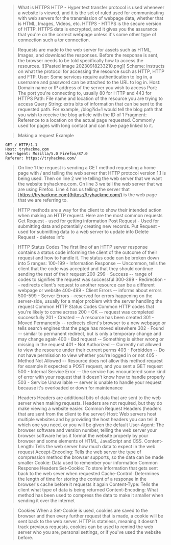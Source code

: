 >	What is HTTPS
>HTTP - Hyper text transfer protocol is used whenever a website is viewed, and it is the set of ruled used for communicating with web servers for the transmission of webpage data, whether that is HTML, Images, Videos, etc.
>HTTPS - HTTPS is the secure version of HTTP. HTTPS data is encrypted, and it gives you the assurance that you're on the correct webpage unless it's some other type of connection such a tor connection.


>Requests are made to the web server for assets such as HTML, Images, and download the responses. Before the response is sent, the browser needs to be told specifically how to access the resources. 
>![[Pasted image 20230918233210.png]]
>Scheme: instructs on what the protocol for accessing the resource such as HTTP, HTTP and FTP. 
>User: Some services require authentication to log in, a username and password can be attached to the URL to log in.
>Host: Domain name or IP address of the server you wish to access
>Port: The port you're connecting to, usually 80 for HTTP and 443 for HTTPS
>Path: File name and location of the resource you are trying to access
>Query String: extra bits of information that can be sent to the requested path. For example, /blog?id=1 would tell the blog path that you wish to receive the blog article with the ID of 1
>Fragment: Reference to a location on the actual page requested. Commonly used for pages with long contact and can have page linked to it.


>	Making a request 
>Example
```
GET / HTTP/1.1
Host: tryhackme.com
User-Agent: Mozilla/5.0 Firefox/87.0
Referer: https://tryhackme.com/
```
>On line 1 the request is sending a GET method requesting a home page with / and telling the web server that HTTP protocol version 1.1 is being used. Then on line 2 we're telling the web server that we want the website tryhackme.com. On line 3 we tell the web server that we are using Firefox. Line 4 has us telling the server that [https://tryhackme.com](https://tryhackme.com/) is the web page that we are referring to. 


>HTTP methods are a way for the client to show their intended action when making an HTTP request. Here are the most common requests
>Get Request - used for getting information
>Post Request - Used for submitting data and potentially creating new records.
>Put Request - used for submitting data to a web server to update info
>Delete Request - deletes info


>	HTTP Status Codes
>The first line of an HTTP server response contains a status code informing the client of the outcome of their request and how to handle it. The status code can be broken down into 5 ranges:
>100-199 - Information Response -- Uncommon, tells the client that the code was accepted and that they should continue sending the rest of their request
>200-299 - Success -- range of codes to signifies the request was successful
>300-399 - Redirection -- redirects client's request to another resource can be a different webpage or website
>400-499 - Client Errors -- informs about errors
>500-599 - Server Errors --reserved for errors happening on the server-side, usually for a major problem with the server handling the request
>	Common HTTP Status Codes
>Common HTTP codes that you're likely to come across 
>200 - OK -- request was completed successfully
>201 - Created -- A resource has been created
>301 - Moved Permanently -- redirects client's browser to a new webpage or tells search engines that the page has moved elsewhere
>302 - Found -- similar to permanent redirect, but is only a temporary change and may change again
>400 - Bad request -- Something is either wrong or missing in the request
>401 - Not Authorized -- Currently not allowed to view the resource under their current perms 
>403 - Forbidden -- Do not have permission to view whether you're logged in or not
>405 - Method Not Allowed -- Resource does not allow this method request for example it expected a POST request, and you sent a GET request
>500 - Internal Service Error -- the service has encountered some kind of error with your request that it doesn't know how to handle properly 
>503 - Service Unavailable -- server is unable to handle your request because it's overloaded or down for maintenance


>	Headers
>Headers are additional bits of data that are sent to the web server when making requests. Headers are not required, but they do make viewing a website easier.
	Common Request Headers (headers that are sent from the client to the server)
	Host: Web servers host multiple websites and by providing the host headers you can tell it which one you need, or you will be given the default
	User-Agent: The browser software and version number, telling the web server your browser software helps it format the website properly by your browser and some elements of HTML, JavaScript and CSS.
	Content-Length: Tells the web server how much data to expect in the web request 
	Accept-Encoding: Tells the web server the type of compression method the browser supports, so the data can be made smaller
	Cookie: Data used to remember your information
		Common Response Headers 
	Set-Cookie: To store information that gets sent back to the web sever when requested
	Cache-Control: Determines the length of time for storing the content of a response in the browser's cache before it requests it again
	Content-Type: Tells the client what type of data is being returned 
	Content-Encoding: What method has been used to compress the data to make it smaller when sending it over the internet


>	Cookies
>When a Set-Cookie is used, cookies are saved to the browser and then every further request that is made, a cookie will be sent back to the web server. HTTP is stateless, meaning it doesn't track previous requests, cookies can be used to remind the web server who you are, personal settings, or if you've used the website before. 